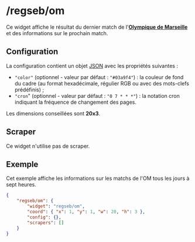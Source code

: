 # /regseb/om

Ce widget affiche le résultat du dernier match de
l'**[Olympique de Marseille](//www.om.net/)** et des informations sur le
prochain match.

## Configuration

La configuration contient un objet
[JSON](http://www.json.org "JavaScript Object Notation") avec les propriétés
suivantes :

- `"color"` (optionnel - valeur par défaut : `"#03a9f4"`) : la couleur de fond
  du cadre (au format hexadécimale, régulier RGB ou avec des mots-clefs
  prédéfinis) ;
- `"cron`" (optionnel - valeur par défaut : `"0 7 * * *"`) : la notation cron
  indiquant la fréquence de changement des pages.

Les dimensions conseillées sont **20x3**.

## Scraper

Ce widget n'utilise pas de scraper.

## Exemple

Cet exemple affiche les informations sur les matchs de l'OM tous les jours à
sept heures.

```JSON
{
    "regseb/om": {
        "widget": "regseb/om",
        "coord": { "x": 1, "y": 1, "w": 20, "h": 3 },
        "config": {},
        "scrapers": []
    }
}
```
